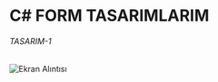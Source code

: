 # C# FORM TASARIMLARIM

###### TASARIM-1

![Ekran Alıntısı](https://user-images.githubusercontent.com/77877967/133896987-508a0ba7-ef00-4a4f-8f47-4f418bffb1c6.PNG)
